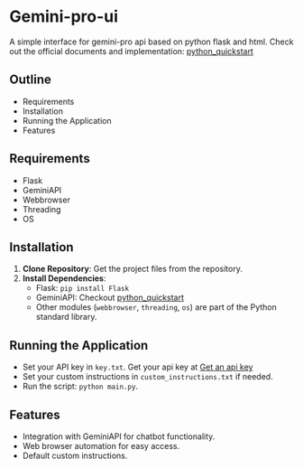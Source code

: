 # Gemini-pro-ui
A simple interface for gemini-pro api based on python flask and html.
Check out the official documents and implementation:
[python_quickstart](https://ai.google.dev/tutorials/python_quickstart)

## Outline
- Requirements
- Installation
- Running the Application
- Features

## Requirements
- Flask
- GeminiAPI
- Webbrowser
- Threading
- OS

## Installation
1. **Clone Repository**: Get the project files from the repository.
2. **Install Dependencies**:
   - Flask: `pip install Flask`
   - GeminiAPI: Checkout [python_quickstart](https://ai.google.dev/tutorials/python_quickstart)
   - Other modules (`webbrowser`, `threading`, `os`) are part of the Python standard library.

## Running the Application
- Set your API key in `key.txt`. Get your api key at [Get an api key](https://ai.google.dev/tutorials/setup)
- Set your custom instructions in `custom_instructions.txt` if needed.
- Run the script: `python main.py`.

## Features
- Integration with GeminiAPI for chatbot functionality.
- Web browser automation for easy access.
- Default custom instructions.
